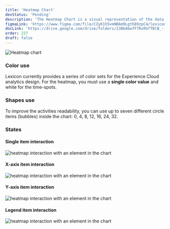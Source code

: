 ```yaml
---
title: 'Heatmap Chart'
devStatus: 'Pending'
description: 'The Heatmap Chart is a visual representation of the data using colors to indicate the values.'
figmaLink: 'https://www.figma.com/file/CZyK1h5vmNBAm9Lgth89zpC4/lexicon-charts?node-id=254%3A5357'
docLink: 'https://drive.google.com/drive/folders/13BbAbwfF7RvRGfTBlB_--vX5Oqn4jZq8?usp=sharing'
order: 227
draft: false
---
```


![Heatmap chart](/images/lexicon/ChartHeatmap.png)

### Color use

Lexicon currently provides a series of color sets for the Experience Cloud analytics design. For the heatmap, you must use a **single color value** and white for the time-spots.

### Shapes use

To improve the activities readability, you can use up to seven different circle items (bubbles) inside the chart: 0, 4, 8, 12, 16, 24, 32.

### States

#### Single item interaction

![heatmap interaction with an element in the chart](/images/lexicon/ChartHeatmapItemSel.png)

#### X-axis item interaction

![heatmap interaction with an element in the chart](/images/lexicon/ChartHeatmapAxisSel.png)

#### Y-axis item interaction

![heatmap interaction with an element in the chart](/images/lexicon/ChartHeatmapAxisYSel.png)

#### Legend item interaction

![heatmap interaction with an element in the chart](/images/lexicon/ChartHeatmapLegendSel.png)
